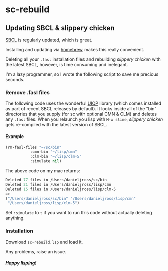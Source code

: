 # sc-rebuild

## Updating SBCL & slippery chicken
[SBCL](https://sbcl.org/) is regularly updated, which is great.

Installing and updating via [homebrew](https://brew.sh) makes this really convenient.

Deleting all your `.fasl` installation files and rebuilding _slippery chicken_ with the latest SBCL, however, is time consuming and inelegant.

I'm a lazy programmer, so I wrote the following script to save me precious seconds.

### Remove .fasl files
The following code uses the wonderful [UIOP](https://common-lisp.net/project/asdf/uiop.html) library (which comes installed as part of recent SBCL releases by default). It looks inside all of the "bin" directories that you supply (for sc with optional CMN & CLM) and deletes any `.fasl` files. When you relaunch you lisp with `M-x slime`, _slippery chicken_ gets re-compiled with the latest version of SBCL. 

#### Example
```lisp
(rm-fasl-files "~/sc/bin"
	       :cmn-bin "~/lisp/cmn"
	       :clm-bin "~/lisp/clm-5"
	       :simulate nil)
```
The above code on my mac returns:

```lisp
Deleted 77 files in /Users/danieljross/sc/bin
Deleted 21 files in /Users/danieljross/lisp/cmn
Deleted 15 files in /Users/danieljross/lisp/clm-5
=>
("/Users/danieljross/sc/bin" "/Users/danieljross/lisp/cmn"
 "/Users/danieljross/lisp/clm-5")
```

Set `:simulate` to `t` if you want to run this code without actually deleting anything.

### Installation
Download `sc-rebuild.lsp` and load it.

Any problems, raise an issue.

##### Happy lisping!

